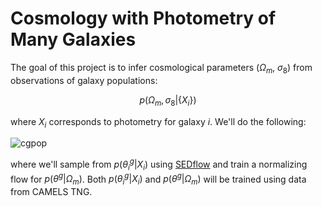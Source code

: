 # Cosmology with Photometry of Many Galaxies
The goal of this project is to infer cosmological parameters ($\Omega_m$, $\sigma_8$) from observations of galaxy populations:

$$p(\Omega_m, \sigma_8 | \{ X_i \})$$

where $X_i$ corresponds to photometry for galaxy $i$. We'll do the following: 

![cgpop](cgpop.png)

where we'll sample from $p(\theta^g_i | X_i)$ using [SEDflow](https://changhoonhahn.github.io/SEDflow/) and train a normalizing flow for $p(\theta^g | \Omega_m)$. Both $p(\theta^g_i | X_i)$ and $p(\theta^g | \Omega_m)$ will be trained using data from CAMELS TNG.  

